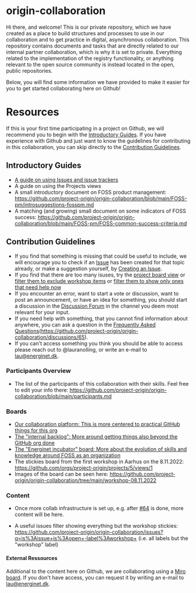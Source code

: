 # origin-collaboration
Hi there, and welcome! This is our private repository, which we have created as a place to build structures and processes to use in our collaboration and to get practice in digital, asynchronous collaboration. This repository contains documents and tasks that are directly related to our internal partner collaboration, which is why it is set to private. Everything related to the implementation of the registry functionality, or anything relevant to the open source community is instead located in the open, public repositories. 

Below, you will find some information we have provided to make it easier for you to get started collaborating here on Github!

# Resources
If this is your first time participating in a project on Github, we will recommend you to begin with the [Introductory Guides](#introductory-guides). If you have experience with Github and just want to know the guidelines for contributing in this collaboration, you can skip directly to the [Contribution Guidelines](#contribution-guidelines). 

## Introductory Guides
- [A guide on using Issues and issue trackers](guides/issue_trackers.md) 
- A guide on using the Projects views
- A small introductory document on FOSS product management: https://github.com/project-origin/origin-collaboration/blob/main/FOSS-pm/introsuggestions-fosspm.md
- A matching (and growing) small document on some indicators of FOSS success: https://github.com/project-origin/origin-collaboration/blob/main/FOSS-pm/FOSS-common-success-criteria.md 

## Contribution Guidelines
- If you find that something is missing that could be useful to include, we will encourage you to check if an [Issue](https://github.com/project-origin/origin-collaboration/issues) has been created for that topic already, or make a suggestion yourself, by [Creating an Issue](https://github.com/project-origin/origin-collaboration/issues/new/choose).
 - If you find that there are too many isuses, try the [project board view]() or [filter them to exclude workshop items](https://github.com/project-origin/origin-collaboration/issues?q=is%3Aissue+is%3Aopen+-label%3Aworkshop+) or [filter them to show only ones that need help now](https://github.com/project-origin/origin-collaboration/issues?q=is%3Aissue+is%3Aopen+label%3A%22help+wanted%22+) 
- If you encounter an error, want to start a vote or discussion, want to post an announcement, or have an idea for something, you should start a discussion in the [Discussion Forum](https://github.com/project-origin/origin-collaboration/discussions) in the channel you deem most relevant for your input.  
- If you need help with something, that you cannot find information about anywhere, you can ask a question in the [Frequently Asked Questions](https://github.com/project-origin/origin-collaboration/discussions/10)(https://github.com/project-origin/origin-collaboration/discussions/65).
- If you can't access something you think you should be able to access please reach out to @lauranolling, or write an e-mail to lau@energinet.dk. 

### Participants Overview
- The list of the participants of this collaboration with their skills. Feel free to edit your info there: https://github.com/project-origin/origin-collaboration/blob/main/participants.md

### Boards
- [Our collaboration platform: This is more centered to practical GitHub things for this org](https://github.com/orgs/project-origin/projects/2/views/1)
- [The "internal backlog": More around getting things also beyond the GitHub org done](https://github.com/orgs/project-origin/projects/6/views/1)
- [The "Energinet incubator" board: More about the evolution of skills and knowledge around FOSS as an organization](https://github.com/orgs/project-origin/projects/11/views/1)
- The stickies board from the first workshop in Aarhus on the 8.11.2022: https://github.com/orgs/project-origin/projects/5/views/1
 - Images of the board can be seen here: https://github.com/project-origin/origin-collaboration/tree/main/workshop-08.11.2022

### Content
- Once more collab infrastructure is set up, e.g. after [#64](https://github.com/project-origin/origin-collaboration/issues/64) is done, more content will be here.

- A useful issues filter showing everything but the workshop stickies: https://github.com/project-origin/origin-collaboration/issues?q=is%3Aissue+is%3Aopen+-label%3Aworkshop+ (i.e. all labels but the "workshop" label)
 
#### External Ressources
Additional to the content here on Github, we are collaborating using a [Miro board](https://miro.com/app/board/uXjVP3As-l8=/). If you don't have access, you can request it by writing an e-mail to lau@energinet.dk.


